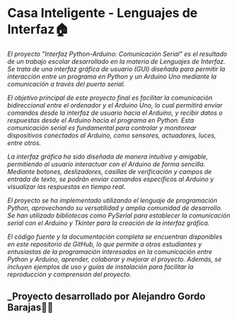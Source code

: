 # Casa Inteligente - Lenguajes de Interfaz🏠
_El proyecto "Interfaz Python-Arduino: Comunicación Serial" es el resultado de un trabajo escolar desarrollado en la materia de Lenguajes de Interfaz. Se trata de una interfaz gráfica de usuario (GUI) diseñada para permitir la interacción entre un programa en Python y un Arduino Uno mediante la comunicación a través del puerto serial._

_El objetivo principal de este proyecto final es facilitar la comunicación bidireccional entre el ordenador y el Arduino Uno, lo cual permitirá enviar comandos desde la interfaz de usuario hacia el Arduino, y recibir datos o respuestas desde el Arduino hacia el programa en Python. Esta comunicación serial es fundamental para controlar y monitorear dispositivos conectados al Arduino, como sensores, actuadores, luces, entre otros._

_La interfaz gráfica ha sido diseñada de manera intuitiva y amigable, permitiendo al usuario interactuar con el Arduino de forma sencilla. Mediante botones, deslizadores, casillas de verificación y campos de entrada de texto, se podrán enviar comandos específicos al Arduino y visualizar las respuestas en tiempo real._

_El proyecto se ha implementado utilizando el lenguaje de programación Python, aprovechando su versatilidad y amplia comunidad de desarrollo. Se han utilizado bibliotecas como PySerial para establecer la comunicación serial con el Arduino y Tkinter para la creación de la interfaz gráfica._

_El código fuente y la documentación completa se encuentran disponibles en este repositorio de GitHub, lo que permite a otros estudiantes y entusiastas de la programación interesados en la comunicación entre Python y Arduino, aprender, colaborar y mejorar el proyecto. Además, se incluyen ejemplos de uso y guías de instalación para facilitar la reproducción y comprensión del proyecto._

## _Proyecto desarrollado por Alejandro Gordo Barajas👨‍💻
